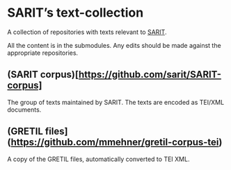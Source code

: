 # SARIT’s text-collection
A collection of repositories with texts relevant to [SARIT](https://github.com/sarit).

All the content is in the submodules. Any edits should be made against
the appropriate repositories.

## (SARIT corpus)[https://github.com/sarit/SARIT-corpus]

The group of texts maintained by SARIT.  The texts are encoded as
TEI/XML documents.


## (GRETIL files](https://github.com/mmehner/gretil-corpus-tei)

A copy of the GRETIL files, automatically converted to TEI XML.
